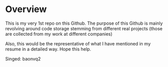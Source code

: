 # Overview
This is my very 1st repo on this Github. The purpose of this Github is mainly revolving around code storage stemming from different real projects (those are collected from my work at different companies)

Also, this would be the representative of what I have mentioned in my resume in a detailed way. Hope this help.

Singed: baonvq2
